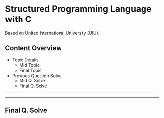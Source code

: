 # Structured Programming Language with C
Based on United International University (UIU).  

## Content Overview
  - Topic Details
    - Mid Topic
    - Final Topic
  - Previous Question Solve
    - Mid Q. Solve
    - [Final Q. Solve]()
---
---

## Final Q. Solve

